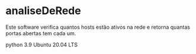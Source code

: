 # analiseDeRede
Este software verifica quantos hosts estão ativos na rede e retorna quantas portas abertas tem cada um.

python 3.9
Ubuntu 20.04 LTS
